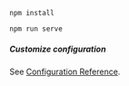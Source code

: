 ```
npm install
```

```
npm run serve
```

##### Customize configuration
See [Configuration Reference](https://cli.vuejs.org/config/).

